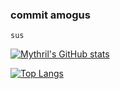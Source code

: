 ### commit amogus

`sus`

[![Mythril's GitHub stats](https://github-readme-stats.vercel.app/api?username=Mythril382&include_all_commits=true&hide_border=false&count_private=true&show_icons=true&theme=dark&title_color=ffffff&text_color=6f6f6f)](https://github.com/Mythril382/github-readme-stats)

[![Top Langs](https://github-readme-stats.vercel.app/api/top-langs/?username=Mythril382&include_all_commits=true&hide_border=false&count_private=true&show_icons=true&theme=dark&title_color=ffffff&text_color=6f6f6f)](https://github.com/Mythril382/github-readme-stats)
